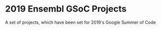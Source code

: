 # 2019 Ensembl GSoC Projects

A set of projects, which have been set for 2019's Google Summer of Code
